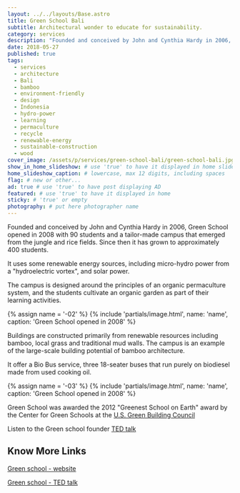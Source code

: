 ```yaml
---
layout: ../../layouts/Base.astro
title: Green School Bali
subtitle: Architectural wonder to educate for sustainability.
category: services
description: "Founded and conceived by John and Cynthia Hardy in 2006, Green School opened in 2008 with 90 students and a tailor-made campus that emerged from the jungle..."
date: 2018-05-27
published: true
tags:
  - services
  - architecture
  - Bali
  - bamboo
  - environment-friendly
  - design
  - Indonesia
  - hydro-power
  - learning
  - permaculture
  - recycle
  - renewable-energy
  - sustainable-construction
  - wood
cover_image: /assets/p/services/green-school-bali/green-school-bali.jpg
show_in_home_slideshow: # use 'true' to have it displayed in home slideshow
home_slideshow_caption: # lowercase, max 12 digits, including spaces
flag: # new or other...
ad: true # use 'true' to have post displaying AD
featured: # use 'true' to have it displayed in home
sticky: # 'true' or empty
photography: # put here photographer name
---
```


Founded and conceived by John and Cynthia Hardy in 2006, Green School opened in 2008 with 90 students and a tailor-made campus that emerged from the jungle and rice fields. Since then it has grown to approximately 400 students.

It uses some renewable energy sources, including micro-hydro power from a "hydroelectric vortex", and solar power.

The campus is designed around the principles of an organic permaculture system, and the students cultivate an organic garden as part of their learning activities.

{% assign name = '-02' %}
{% include 'partials/image.html', name: 'name', caption: 'Green School opened in 2008' %}

Buildings are constructed primarily from renewable resources including bamboo, local grass and traditional mud walls. The campus is an example of the large-scale building potential of bamboo architecture.

It offer a Bio Bus service, three 18-seater buses that run purely on biodiesel made from used cooking oil.

{% assign name = '-03' %}
{% include 'partials/image.html', name: 'name', caption: 'Green School opened in 2008' %}

Green School was awarded the 2012 "Greenest School on Earth" award by the Center for Green Schools at the [U.S. Green Building Council](https://en.wikipedia.org/wiki/U.S._Green_Building_Council)

Listen to the Green school founder [TED talk](https://www.ted.com/talks/john_hardy_my_green_school_dream/transcript?language=en)

## Know More Links

[Green school - website](https://www.greenschool.org/)

[Green school - TED talk](https://www.ted.com/talks/john_hardy_my_green_school_dream/transcript?language=en)
